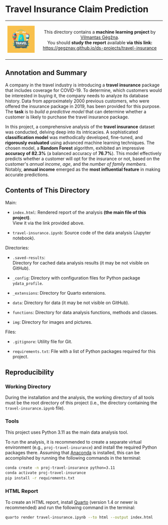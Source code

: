 Travel Insurance Claim Prediction
=================================

<table width="100%">
  <tr>
  <td width="20%">
  <p align="center">
  
  <img src="img/logo-mini.png">

  </p>
  </td> 
  <td width="80%" align="center">
  
  This directory contains a **machine learning project** by [Vilmantas Gėgžna](https://github.com/GegznaV).  
You should **study the report** available **via this link:**  
<https://gegznav.github.io/ds-projects/travel-insurance>   

  </td>
  </tr>
</table>


Annotation and Summary
----------------------

A company in the travel industry is introducing a **travel insurance** package that includes coverage for COVID-19. To determine, which customers would be interested in buying it, the company needs to analyze its database history. Data from approximately 2000 previous customers, who were offered the insurance package in 2019, has been provided for this purpose. The **task** is to *build a predictive model* that can determine whether a customer is likely to purchase the travel insurance package.

In this project, a comprehensive analysis of the **travel insurance** dataset was conducted, delving deep into its intricacies. A sophisticated **classification model** was methodically developed, fine-tuned, and **rigorously evaluated** using advanced machine learning techniques. The chosen model, a **Random Forest** algorithm, exhibited an impressive **accuracy of 82.3%** (a balanced accuracy of **76.7%**). This model effectively predicts whether a customer will opt for the insurance or not, based on the customer's *annual income*, *age*, and the *number of family members*. Notably,  **annual income** emerged as the **most influential feature** in making accurate predictions.



Contents of This Directory
--------------------------

Main:

- `index.html`:
Rendered report of the analysis **(the main file of this project)**.  
View it via the link provided above.

- `travel-insurance.ipynb`:
Source code of the data analysis (Jupyter notebook).


Directories:

- `.saved-results`:  
Directory for cached data analysis results (it may be not visible on GitHub).

- `_config`:
Directory with configuration files for Python package `ydata_profile`.

- `_extensions`:
Directory for Quarto extensions.

- `data`:
Directory for data (it may be not visible on GitHub).

- `functions`:
Directory for data analysis functions, methods and classes.

- `img`:
Directory for images and pictures.


Files:

- `.gitignore`:
Utility file for Git.

- `requirements.txt`: 
File with a list of Python packages required for this project.


Reproducibility
---------------

### Working Directory

During the installation and the analysis, the working directory of all tools must be the root directory of this project 
(i.e., the directory containing the `travel-insurance.ipynb` file).

### Tools

This project uses Python 3.11 as the main data analysis tool.

To run the analysis, it is recommended to create a separate virtual environment 
(e.g., `proj-travel-insurance`) 
and install the required Python packages there.
Assuming that [Anaconda](https://www.anaconda.com/download) is installed, this can be accomplished by running the following commands in the terminal:

```bash
conda create -n proj-travel-insurance python=3.11
conda activate proj-travel-insurance
pip install -r requirements.txt
```


### HTML Report

To create an HTML report, install [Quarto](https://quarto.org/docs/download/) (version 1.4 or newer is recommended) and run the following command in the terminal:

```bash
quarto render travel-insurance.ipynb --to html --output index.html
```
